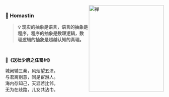 <img align="right" src="https://github.com/blinkfox/blinkfox/blob/master/zen-logo.png" alt="禅" width="238px" height="275px" />

### 🦊 Homastin

> **💡 现实的抽象是语言，语言的抽象是程序，程序的抽象是数理逻辑，数理逻辑的抽象是超越认知的真理。**

<br />

**🚀《送杜少府之任蜀州》**

城阙辅三秦，风烟望五津。<br />
与君离别意，同是宦游人。<br />
海内存知己，天涯若比邻。<br />
无为在歧路，儿女共沾巾。
